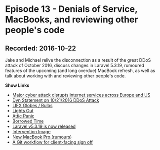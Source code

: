 # Episode 13 - Denials of Service, MacBooks, and reviewing other people's code

## Recorded: 2016-10-22

Jake and Michael relive the disconnection as a result of the great DDoS attack of October 2016, discuss changes in Laravel 5.3.19, rumoured features of the upcoming (and long overdue) MacBook refresh, as well as talk about working with and reviewing other people's code.

**Show Links**

* [Major cyber attack disrupts internet services across Europe and US](https://www.theguardian.com/technology/2016/oct/21/ddos-attack-dyn-internet-denial-service)
* [Dyn Statement on 10/21/2016 DDoS Attack](http://dyn.com/blog/dyn-statement-on-10212016-ddos-attack/)
* [LIFX Globes / Bulbs](http://www.lifx.com)
* [Lights Out](https://vimeo.com/82920243)
* [Attic Panic](https://vimeo.com/119573692)
* [Borrowed Time](https://vimeo.com/187257744)
* [Laravel v5.3.19 is now released](https://laravel-news.com/2016/10/laravel-v5-3-19/)
* [Intervention Image](http://image.intervention.io/)
* [New MacBook Pro (rumours)](https://9to5mac.com/2016/10/22/kgi-apple-to-release-3-new-mac-laptops-at-next-weeks-event-new-imac-5k-display-coming-next-year/)
* [A Git workflow for client-facing sign off](https://dotdev.co/a-git-workflow-for-client-facing-sign-off-28b7683bf01c)
